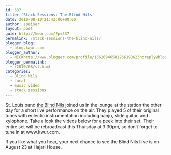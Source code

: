```yaml
---
id: 537
title: 'Stack Sessions: The Blind Nils'
date: 2010-08-10T21:43:00+00:00
author: speiser
layout: post
guid: http://kwur.com/?p=537
permalink: /stack-sessions-the-blind-nils/
blogger_blog:
  - blog.kwur.com
blogger_author:
  - NICKhttp://www.blogger.com/profile/15626946581266198623noreply@blogger.com
blogger_permalink:
  - /2010/08/st.html
categories:
  - Blind Nils
  - Local
  - music video
  - stack sessions
---
```

<div class="pf-content">
  <p>
    St. Louis band <a href="http://www.myspace.com/theblindnils">the Blind Nils</a> joined us in the lounge at the station the other day for a short live performance on the air. They played 5 of their original tunes with eclectic instrumentation including banjo, slide guitar, and xylophone. Take a look the videos below for a peek into their set. Their entire set will be rebroadcast this Thursday at 3:30pm, so don’t forget to tune in at www.kwur.com.
  </p>
  
  <p>
    If you like what you hear, your next chance to see the Blind Nils llive is on August 23 at Hajari House. <br /><br />
  </p>
</div>